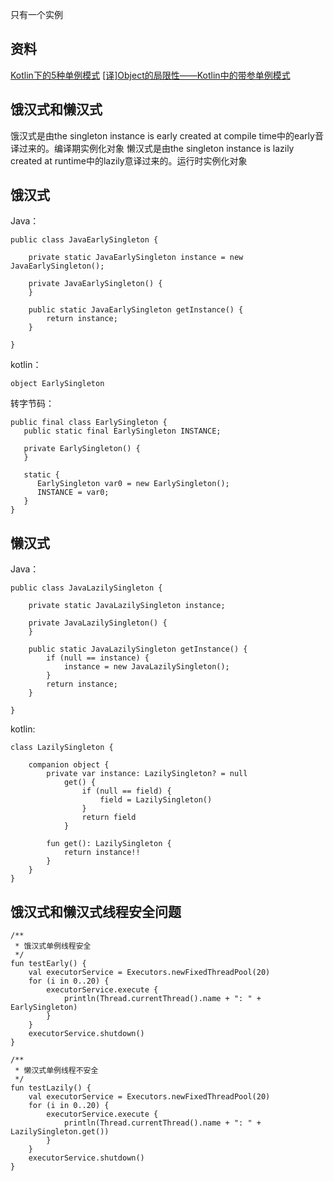 只有一个实例

## 资料
[Kotlin下的5种单例模式](https://juejin.im/post/5acf49a06fb9a028d700ff4d)
[[译]Object的局限性——Kotlin中的带参单例模式](https://www.jianshu.com/p/2d0f285f6e4b)

## 饿汉式和懒汉式
饿汉式是由the singleton instance is early created at compile time中的early音译过来的。编译期实例化对象
懒汉式是由the singleton instance is lazily created at runtime中的lazily意译过来的。运行时实例化对象

## 饿汉式
Java：
```
public class JavaEarlySingleton {

    private static JavaEarlySingleton instance = new JavaEarlySingleton();

    private JavaEarlySingleton() {
    }

    public static JavaEarlySingleton getInstance() {
        return instance;
    }
    
}
```

kotlin：
```
object EarlySingleton
```
转字节码：
```
public final class EarlySingleton {
   public static final EarlySingleton INSTANCE;

   private EarlySingleton() {
   }

   static {
      EarlySingleton var0 = new EarlySingleton();
      INSTANCE = var0;
   }
}
```

## 懒汉式

Java：
```
public class JavaLazilySingleton {

    private static JavaLazilySingleton instance;

    private JavaLazilySingleton() {
    }

    public static JavaLazilySingleton getInstance() {
        if (null == instance) {
            instance = new JavaLazilySingleton();
        }
        return instance;
    }

}
```

kotlin:
```
class LazilySingleton {

    companion object {
        private var instance: LazilySingleton? = null
            get() {
                if (null == field) {
                    field = LazilySingleton()
                }
                return field
            }

        fun get(): LazilySingleton {
            return instance!!
        }
    }
}
```

## 饿汉式和懒汉式线程安全问题
```
/**
 * 饿汉式单例线程安全
 */
fun testEarly() {
    val executorService = Executors.newFixedThreadPool(20)
    for (i in 0..20) {
        executorService.execute {
            println(Thread.currentThread().name + ": " + EarlySingleton)
        }
    }
    executorService.shutdown()
}

/**
 * 懒汉式单例线程不安全
 */
fun testLazily() {
    val executorService = Executors.newFixedThreadPool(20)
    for (i in 0..20) {
        executorService.execute {
            println(Thread.currentThread().name + ": " + LazilySingleton.get())
        }
    }
    executorService.shutdown()
}
```
